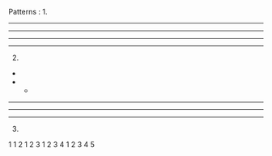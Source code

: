 Patterns :
1.
* * * *
* * * *
* * * *
* * * *

2.
* 
* * 
* * * 
* * * *
* * * * *

3.
1 
1 2 
1 2 3 
1 2 3 4 
1 2 3 4 5